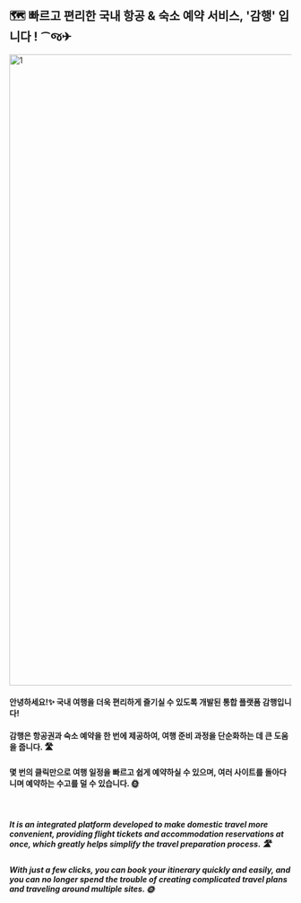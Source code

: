 ## 🗺️ 빠르고 편리한 국내 항공 & 숙소 예약 서비스, '감행' 입니다 ! ⁀જ✈︎

<img width="2000" height="1125" alt="1" src="https://github.com/user-attachments/assets/d1bb0fa9-9098-4886-a6b5-01a89634302f" />

#### 안녕하세요!✨ 국내 여행을 더욱 편리하게 즐기실 수 있도록 개발된 통합 플랫폼 감행입니다! 
#### 감행은 항공권과 숙소 예약을 한 번에 제공하여, 여행 준비 과정을 단순화하는 데 큰 도움을 줍니다. 🛣️
#### 몇 번의 클릭만으로 여행 일정을 빠르고 쉽게 예약하실 수 있으며, 여러 사이트를 돌아다니며 예약하는 수고를 덜 수 있습니다. 🌞
<br>

##### *It is an integrated platform developed to make domestic travel more convenient, providing flight tickets and accommodation reservations at once, which greatly helps simplify the travel preparation process. 🛣️*
##### *With just a few clicks, you can book your itinerary quickly and easily, and you can no longer spend the trouble of creating complicated travel plans and traveling around multiple sites. 🌞*
